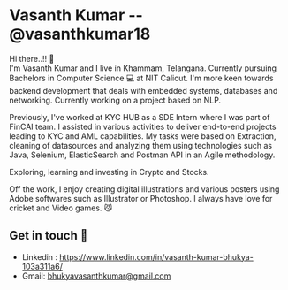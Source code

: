 # Vasanth Kumar -- @vasanthkumar18

Hi there..!! 👋 </br>
I'm Vasanth Kumar and I live in Khammam, Telangana. Currently pursuing Bachelors in Computer Science 💻 at NIT Calicut. I'm more keen towards backend development that deals with embedded systems, databases and networking. Currently working on a project based on NLP. 

Previously, I've worked at KYC HUB as a SDE Intern where I was part of FinCAI team. I assisted in various activities to deliver end-to-end projects leading to KYC and AML capabilities. My tasks were based on Extraction, cleaning of datasources and analyzing them using technologies such as Java, Selenium, ElasticSearch and Postman API in an Agile methodology. 

Exploring, learning and investing in Crypto and Stocks. 

Off the work, I enjoy creating digital illustrations and various posters using Adobe softwares such as Illustrator or Photoshop. 
I always have love for cricket and Video games. 😼


## Get in touch 🙌
* Linkedin : https://www.linkedin.com/in/vasanth-kumar-bhukya-103a311a6/
* Gmail: bhukyavasanthkumar@gmail.com


